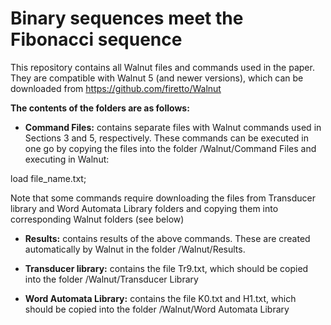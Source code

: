 # Binary sequences meet the Fibonacci sequence

This repository contains all Walnut files and commands used in the paper. They are compatible with Walnut 5 (and newer versions), which can be downloaded from
https://github.com/firetto/Walnut

**The contents of the folders are as follows:**

- **Command Files:** contains separate files with Walnut commands used in Sections 3 and 5, respectively. These commands can be executed in one go by copying the files into the folder /Walnut/Command Files and executing in Walnut:
  
load file_name.txt;

Note that some commands require downloading the files from Transducer library and Word Automata Library folders and copying them into corresponding Walnut folders (see below)

- **Results:** contains results of the above commands. These are created automatically by Walnut in the folder /Walnut/Results.

- **Transducer library:** contains the file Tr9.txt, which should be copied into the folder /Walnut/Transducer Library

- **Word Automata Library:** contains the file K0.txt and H1.txt, which should be copied into the folder /Walnut/Word Automata Library
